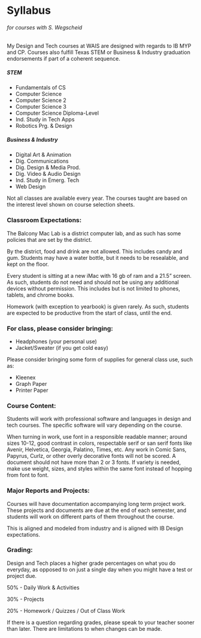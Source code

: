 # Syllabus
###### for courses with S. Wegscheid

My Design and Tech courses at WAIS are designed with regards to IB MYP and CP. Courses also fulfill Texas STEM or Business & Industry graduation endorsements if part of a coherent sequence.

##### STEM
* Fundamentals of CS
* Computer Science
* Computer Science 2
* Computer Science 3
* Computer Science Diploma-Level
* Ind. Study in Tech Apps
* Robotics Prg. & Design
 
##### Business & Industry
* Digital Art & Animation
* Dig. Communications
* Dig. Design & Media Prod.
* Dig. Video & Audio Design
* Ind. Study in Emerg. Tech
* Web Design

Not all classes are available every year. The courses taught are based on the interest level shown on course selection sheets.

### Classroom Expectations:
The Balcony Mac Lab is a district computer lab, and as such has some policies that are set by the district.

By the district, food and drink are not allowed. This includes candy and gum. Students may have a water bottle, but it needs to be resealable, and kept on the floor.

Every student is sitting at a new iMac with 16 gb of ram and a 21.5” screen. As such, students do not need and should not be using any additional devices without permission. This includes but is not limited to phones, tablets, and chrome books.

Homework (with exception to yearbook) is given rarely. As such, students are expected to be productive from the start of class, until the end.

### For class, please consider bringing:
* Headphones (your personal use)
* Jacket/Sweater (if you get cold easy)

Please consider bringing some form of supplies for general class use, such as:
* Kleenex
* Graph Paper
* Printer Paper

### Course Content:
Students will work with professional software and languages in design and tech courses. The specific software will vary depending on the course.

When turning in work, use font in a responsible readable manner; around sizes 10-12, good contrast in colors, respectable serif or san serif fonts like Avenir, Helvetica, Georgia, Palatino, Times, etc. Any work in Comic Sans, Papyrus, Curlz, or other overly decorative fonts will not be scored. A document should not have more than 2 or 3 fonts. If variety is needed, make use weight, sizes, and styles within the same font instead of hopping from font to font.

### Major Reports and Projects:
Courses will have documentation accompanying long term project work. These projects and documents are due at the end of each semester, and students will work on different parts of them throughout the course.

This is aligned and modeled from industry and is aligned with IB Design expectations.

### Grading:
Design and Tech places a higher grade percentages on what you do everyday, as opposed to on just a single day when you might have a test or project due.

50% - Daily Work & Activities

30% - Projects

20% - Homework / Quizzes / Out of Class Work

If there is a question regarding grades, please speak to your teacher sooner than later. There are limitations to when changes can be made.
